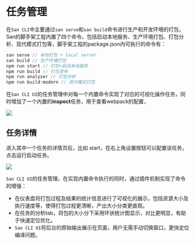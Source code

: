 # 任务管理

在`San CLI`中主要通过`san serve`和`san build`命令进行生产和开发环境的打包，San的脚手架工程内置了四个命令，包括启动本地服务、生产环境打包、打包分析、现代模式打包等，脚手架工程的package.json内可执行的命令有：

```js
san serve // 本地打包 + local server
san build // 生产环境打包
npm run start // 打包+启动本地服务
npm run build // 打包发布
npm run analyzer // 打包分析
npm run build:modern // 现代模式打包
```

在`San CLI UI`的任务管理中对每一个内置命令实现了对应的可视化操作任务，同时增加了一个内置的**inspect**任务，用于查看webpack的配置，

![](./assets/task.png)

## 任务详情

进入其中一个任务的详情页后，比如 start，在右上角设置按钮可以配置该任务，点击运行启动任务。

![](./assets/start-task.png)

`San CLI UI`的任务管理，在实现内置命令执行的同时，通过插件机制实现了命令的增强：
 - 在仪表盘将打包过程及结果的统计信息进行了可视化的展示，包括资源大小及执行速度等，使得打包过程更清晰，产出大小分类更直观。
- 在任务的分析tab，将包的大小分下采用环状统计图显示，对比更明显，有助于快速定位优化。
 - `San CLI UI`将后台的原始输出展示在页面，用户无需手动切换窗口，更快定位编译问题。
